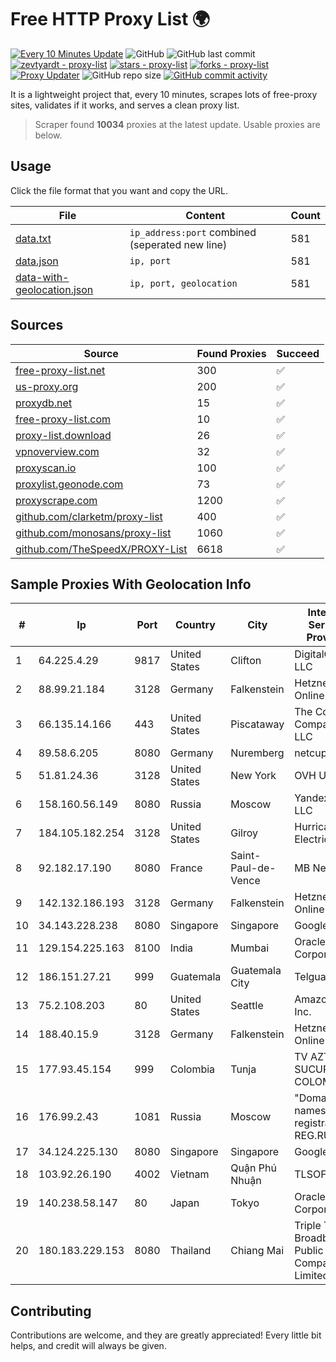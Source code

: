 
# Free HTTP Proxy List 🌍

[![Every 10 Minutes Update](https://github.com/mertguvencli/http-proxy-list/actions/workflows/main.yml/badge.svg?branch=main)](https://github.com/mertguvencli/http-proxy-list/actions/workflows/main.yml)
![GitHub](https://img.shields.io/github/license/mertguvencli/http-proxy-list)
![GitHub last commit](https://img.shields.io/github/last-commit/mertguvencli/http-proxy-list)
[![zevtyardt - proxy-list](https://img.shields.io/static/v1?label=zevtyardt&message=proxy-list&color=blue&logo=github)](https://github.com/zevtyardt/proxy-list "Go to GitHub repo")
[![stars - proxy-list](https://img.shields.io/github/stars/zevtyardt/proxy-list?style=social)](https://github.com/zevtyardt/proxy-list)
[![forks - proxy-list](https://img.shields.io/github/forks/zevtyardt/proxy-list?style=social)](https://github.com/zevtyardt/proxy-list)
[![Proxy Updater](https://github.com/zevtyardt/proxy-list/workflows/Proxy%20Updater/badge.svg)](https://github.com/zevtyardt/proxy-list/actions?query=workflow:"Proxy+Updater")
![GitHub repo size](https://img.shields.io/github/repo-size/zevtyardt/proxy-list)
[![GitHub commit activity](https://img.shields.io/github/commit-activity/m/zevtyardt/proxy-list?logo=commits)](https://github.com/zevtyardt/proxy-list/commits/main)

It is a lightweight project that, every 10 minutes, scrapes lots of free-proxy sites, validates if it works, and serves a clean proxy list.

> Scraper found **10034** proxies at the latest update. Usable proxies are below.

## Usage

Click the file format that you want and copy the URL.

|File|Content|Count|
|----|-------|-----|
|[data.txt](https://raw.githubusercontent.com/mertguvencli/http-proxy-list/main/proxy-list/data.txt)|`ip_address:port` combined (seperated new line)|581|
|[data.json](https://raw.githubusercontent.com/mertguvencli/http-proxy-list/main/proxy-list/data.json)|`ip, port`|581|
|[data-with-geolocation.json](https://raw.githubusercontent.com/mertguvencli/http-proxy-list/main/proxy-list/data-with-geolocation.json)|`ip, port, geolocation`|581|

## Sources

|Source|Found Proxies|Succeed|
|------|-------------|-------|
|[free-proxy-list.net](https://free-proxy-list.net)|300|✅|
|[us-proxy.org](https://www.us-proxy.org)|200|✅|
|[proxydb.net](http://proxydb.net)|15|✅|
|[free-proxy-list.com](https://free-proxy-list.com/?page=&port=&type%5B%5D=http&type%5B%5D=https&up_time=0&search=Search)|10|✅|
|[proxy-list.download](https://www.proxy-list.download/HTTP)|26|✅|
|[vpnoverview.com](https://vpnoverview.com/privacy/anonymous-browsing/free-proxy-servers)|32|✅|
|[proxyscan.io](https://www.proxyscan.io)|100|✅|
|[proxylist.geonode.com](https://proxylist.geonode.com/api/proxy-list?limit=300&page=1&sort_by=lastChecked&sort_type=desc&protocols=http,https)|73|✅|
|[proxyscrape.com](https://api.proxyscrape.com/v2/?request=displayproxies&protocol=http&timeout=10000&country=all&ssl=all&anonymity=all)|1200|✅|
|[github.com/clarketm/proxy-list](https://raw.githubusercontent.com/clarketm/proxy-list/master/proxy-list-raw.txt)|400|✅|
|[github.com/monosans/proxy-list](https://raw.githubusercontent.com/monosans/proxy-list/main/proxies/http.txt)|1060|✅|
|[github.com/TheSpeedX/PROXY-List](https://raw.githubusercontent.com/TheSpeedX/PROXY-List/master/http.txt)|6618|✅|


## Sample Proxies With Geolocation Info

|#|Ip|Port|Country|City|Internet Service Provider|
|-|--|----|-------|----|-------------------------|
|1|64.225.4.29|9817|United States|Clifton|DigitalOcean, LLC|
|2|88.99.21.184|3128|Germany|Falkenstein|Hetzner Online GmbH|
|3|66.135.14.166|443|United States|Piscataway|The Constant Company, LLC|
|4|89.58.6.205|8080|Germany|Nuremberg|netcup GmbH|
|5|51.81.24.36|3128|United States|New York|OVH US LLC|
|6|158.160.56.149|8080|Russia|Moscow|Yandex.Cloud LLC|
|7|184.105.182.254|3128|United States|Gilroy|Hurricane Electric LLC|
|8|92.182.17.190|8080|France|Saint-Paul-de-Vence|MB Network|
|9|142.132.186.193|3128|Germany|Falkenstein|Hetzner Online GmbH|
|10|34.143.228.238|8080|Singapore|Singapore|Google LLC|
|11|129.154.225.163|8100|India|Mumbai|Oracle Corporation|
|12|186.151.27.21|999|Guatemala|Guatemala City|Telgua|
|13|75.2.108.203|80|United States|Seattle|Amazon.com, Inc.|
|14|188.40.15.9|3128|Germany|Falkenstein|Hetzner Online GmbH|
|15|177.93.45.154|999|Colombia|Tunja|TV AZTECA SUCURSAL COLOMBIA|
|16|176.99.2.43|1081|Russia|Moscow|"Domain names registrar REG.RU", Ltd|
|17|34.124.225.130|8080|Singapore|Singapore|Google LLC|
|18|103.92.26.190|4002|Vietnam|Quận Phú Nhuận|TLSOFT|
|19|140.238.58.147|80|Japan|Tokyo|Oracle Corporation|
|20|180.183.229.153|8080|Thailand|Chiang Mai|Triple T Broadband Public Company Limited|



## Contributing

Contributions are welcome, and they are greatly appreciated! Every
little bit helps, and credit will always be given.

